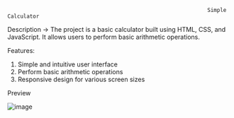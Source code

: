                                                                    Simple Calculator

Description ->
The project is a basic calculator built using HTML, CSS, and JavaScript. It allows users to perform basic arithmetic operations.

Features:
1. Simple and intuitive user interface
2. Perform basic arithmetic operations
3. Responsive design for various screen sizes

  Preview

 ![image](https://github.com/user-attachments/assets/659bbe41-931a-40f5-bf3f-060c19fd9c48)

